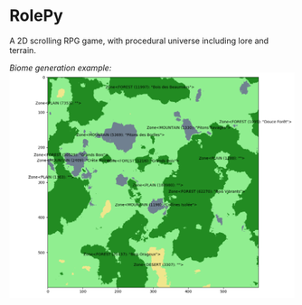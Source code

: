 # RolePy

A 2D scrolling RPG game, with procedural universe including lore and terrain.

*Biome generation example:*
![](img/biomes.png)
